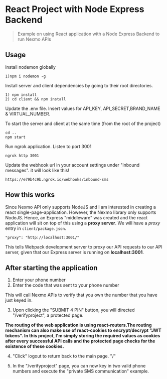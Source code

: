 # React Project with Node Express Backend

> Example on using React application with a Node Express Backend to run Nexmo APIs

## Usage

Install nodemon globally

```
1)npm i nodemon -g
```

Install server and client dependencies by going to their root directories.

```
1) npm install 
2) cd client && npm install
```

Update the .env file. Insert values for API_KEY, API_SECRET,BRAND_NAME & VIRTUAL_NUMBER.

To start the server and client at the same time (from the root of the project)

```
cd ..
npm start 
```

Run ngrok application. Listen to port 3001
```
ngrok http 3001
```

Update the webhook url in your account settings under "inbound messages". it will look like this!
```
https://e79b4c9b.ngrok.io/webhooks/inbound-sms
```

## How this works

Since Nexmo API only supports NodeJS and I am interested in creating a react single-page-application.
However, the Nexmo library only supports NodeJS. Hence,  an Express "middleware" was created and the react application will sit on top of this using a **proxy server**. 
We will have a _proxy_ entry in `client/package.json`.

```
"proxy": "http://localhost:3001/"
```

This tells Webpack development server to proxy our API requests to our API server, given that our Express server is running on **localhost:3001**.


## After starting the application
1) Enter your phone number
2) Enter the code that was sent to your phone number

This will call Nexmo APIs to verify that you own the number that you have just keyed in.

3) Upon clicking the "SUBMIT 4 PIN" button, you will directed "/verifyproject", a protected page.

**The routing of the web application is using react-routers.The routing mechanism can also make use of react-cookies to encrypt/decrypt "JWT tokens".
In this project, I'm simply storing the required values as cookies after every successful API calls and the protected page checks for the existence of these cookies.**

4) "Click" logout to return back to the main page. "/"

5) In the "/verifyproject" page, you can now key in two valid phone numbers and execute the "private SMS communication" example.




